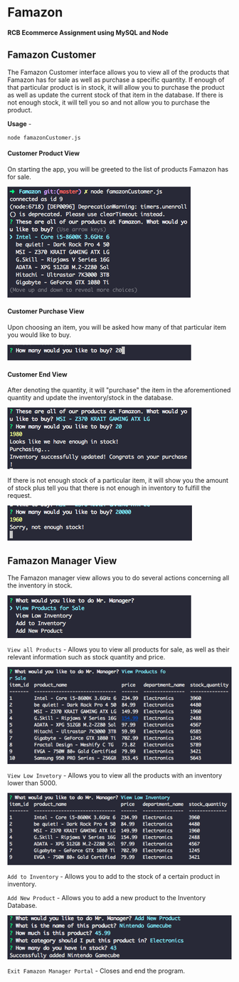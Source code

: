 # Famazon 

#### RCB Ecommerce Assignment using MySQL and Node



## Famazon Customer 

The Famazon Customer interface allows you to view all of the products that Famazon has for sale as well as purchase a specific quantity. If enough of that particular product is in stock, it will allow you to purchase the product as well as update the current stock of that item in the database. If there is not enough stock, it will tell you so and not allow you to purchase the product. 

**Usage** - 

```
node famazonCustomer.js
```



#### Customer Product View 

On starting the app, you will be greeted to the list of products Famazon has for sale. 

<img src="./images/customer_start.png"/>



#### Customer Purchase View 

Upon choosing an item, you will be asked how many of that particular item you would like to buy. 

<img src="./images/customer_quantity.png"/>



#### Customer End View 

After denoting the quantity, it will "purchase" the item in the aforementioned quantity and update the inventory/stock in the database. 

<img src="./images/customer_purchased.png"/>

If there is not enough stock of a particular item, it will show you the amount of stock plus tell you that there is not enough in inventory to fulfill the request. 

<img src="./images/customer_notenough.png"/>



## Famazon Manager View 

The Famazon manager view allows you to do several actions concerning all the inventory in stock. 

<img src="./images/manager_menu.png"/>

`View all Products` - Allows you to view all products for sale, as well as their relevant information such as stock quantity and price. 

<img src="./images/manager_products.png"/>

`View Low Invetory` - Allows you to view all the products with an inventory lower than 5000. 

<img src="./images/manager_low.png"/>

`Add to Inventory` - Allows you to add to the stock of a certain product in inventory. 

`Add New Product` - Allows you to add a new product to the Inventory Database. 

<img src="./images/manager_add.png"/>

`Exit Famazon Manager Portal` - Closes and end the program. 